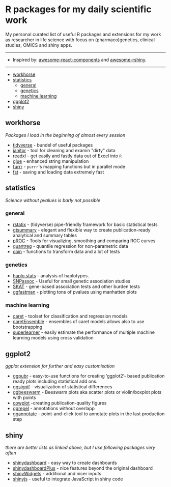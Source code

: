 # R packages for my daily scientific work <!-- omit in toc -->


My personal curated list of useful R packages and extensions for my work as researcher in life science with focus on (pharmaco)genetics, clinical studies, OMICS and shiny apps.  


<hr>

- Inspired by: [awesome-react-components](https://github.com/nanxstats/awesome-shiny-extensions) and [awesome-rshiny](https://github.com/grabear/awesome-rshiny).

<hr>

- [workhorse](#workhorses)
- [statistics](#statistics)
  - [general](#general)
  - [genetics](#genetics)
  - [machine learning](#machine-learning)
- [ggplot2](#ggplot)
- [shiny](#shiny)

## workhorse

*Packages I load in the beginning of almost every session*

- [tidyverse](https://www.tidyverse.org/) - bundel of useful packages
- [janitor](https://cran.r-project.org/web/packages/janitor/index.html) - tool for cleaning and examin "dirty" data 
- [readxl](https://readxl.tidyverse.org/) - get easily and fastly data out of Excel into `R`
- [glue](https://glue.tidyverse.org/) - enhanced string manipulation
- [furrr](https://furrr.futureverse.org/) - `purrr`'s mapping functions but in parallel mode
- [fst](https://www.fstpackage.org) - saving and loading data extremely fast


## statistics

*Science without pvalues is barly not possible*

### general

- [rstatix](https://github.com/kassambara/rstatix) - (tidyverse) pipe-friendly framework for basic statistical tests
- [gtsummary](https://www.danieldsjoberg.com/gtsummary/) - elegant and flexible way to create publication-ready analytical and summary tables
- [pROC](https://cran.r-project.org/web/packages/pROC/pROC.pdf) - Tools for visualizing, smoothing and comparing ROC curves
- [quantreg](https://cran.r-project.org/web/packages/quantreg/index.html) - quantile regression for non-parametric data
- [coin](https://cran.r-project.org/web/packages/coin/index.html) - functions to transform data and a lot of tests 

### genetics

- [haplo.stats](https://cran.r-project.org/web/packages/haplo.stats/index.html) - analysis of haplotypes.
- [SNPassoc](https://cran.r-project.org/web/packages/SNPassoc/index.html) - Useful for small genetic association studies
- [SKAT](https://cran.r-project.org/web/packages/SKAT/index.html) - gene-based association tests and other burden tests
- [ggfastman](https://github.com/roman-tremmel/ggfastman) - plotting tons of pvalues using manhatten plots

### machine learning

- [caret](https://topepo.github.io/caret/) - toolset for classification and regression models
- [caretEnsemble](https://cran.r-project.org/web/packages/caretEnsemble/vignettes/caretEnsemble-intro.html) - ensembles of caret models allows also to use bootstrapping
- [superlearner](https://cran.r-project.org/web/packages/SuperLearner/vignettes/Guide-to-SuperLearner.html) - easily estimate the performance of multiple machine learning models using cross validation



## ggplot2

*ggplot extension for further and easy customisation*

- [ggpubr](https://rpkgs.datanovia.com/ggpubr) - easy-to-use functions for creating ‘ggplot2’- based publication ready plots including statistical add ons.
- [ggsignif](https://cran.r-project.org/web/packages/ggsignif/vignettes/intro.html) - visualization of statistical differences
- [ggbeeswarm](https://github.com/eclarke/ggbeeswarm) - Beeswarm plots aka scatter plots or violin/boxplot plots with points
- [cowplot](https://cran.r-project.org/web/packages/cowplot/vignettes/introduction.html#:~:text=The%20cowplot%20package%20is%20a,or%20mix%20plots%20with%20images.) -creating publication-quality figures
- [ggrepel](https://cran.r-project.org/web/packages/ggrepel/vignettes/ggrepel.html) - annotations without overlapp
- [ggannotate](https://github.com/MattCowgill/ggannotate) - point-and-click tool to annotate plots in the last production step


## shiny

*there are better lists as linked above, but I use following packages very often*

- [shinydashboard](https://rstudio.github.io/shinydashboard/) - easy way to create dashboards
- [shinydashboardPlus](https://rinterface.github.io/shinydashboardPlus/) - nice features beyond the original dashboard
- [shinyWidgets](https://github.com/dreamRs/shinyWidgets) - additional and nicer inputs
- [shinyjs](https://deanattali.com/shinyjs/) - useful to integrate JavaScript in shiny code 
